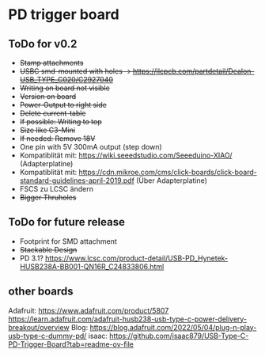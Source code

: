 # PD trigger board

## ToDo for v0.2
- ~~Stamp attachments~~
- ~~USBC smd-mounted with holes -> https://jlcpcb.com/partdetail/Dealon-USB_TYPE_C020/C2927040~~
- ~~Writing on board not visible~~
- ~~Version on board~~
- ~~Power-Output to right side~~
- ~~Delete current-table~~
- ~~If possible: Writing to top~~
- ~~Size like C3-Mini~~
- ~~If needed: Remove 18V~~
- One pin with 5V 300mA output (step down)
- Kompatiblität mit: https://wiki.seeedstudio.com/Seeeduino-XIAO/ (Adapterplatine)
- Kompatiblität mit: https://cdn.mikroe.com/cms/click-boards/click-board-standard-guidelines-april-2019.pdf (Über Adapterplatine)
- FSCS zu LCSC ändern
- ~~Bigger Thruholes~~ 

## ToDo for future release
- Footprint for SMD attachment
- ~~Stackable Design~~
- PD 3.1? https://www.lcsc.com/product-detail/USB-PD_Hynetek-HUSB238A-BB001-QN16R_C24833806.html
 

## other boards

Adafruit: https://www.adafruit.com/product/5807
https://learn.adafruit.com/adafruit-husb238-usb-type-c-power-delivery-breakout/overview
Blog: https://blog.adafruit.com/2022/05/04/plug-n-play-usb-type-c-dummy-pd/
isaac: https://github.com/isaac879/USB-Type-C-PD-Trigger-Board?tab=readme-ov-file

